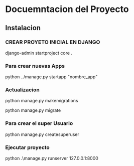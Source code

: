 # Docuemntacion del Proyecto

## Instalacion 

### CREAR PROYETO INICIAL EN DJANGO

django-admin startproject core .  


### Para crear nuevas Apps

python ../manage.py startapp "nombre_app"

### Actualizacion 

python manage.py makemigrations

python manage.py migrate


### Para crear el super Usuario

python manage.py createsuperuser


### Ejecutar proyecto

python .\manage.py runserver 127.0.0.1:8000